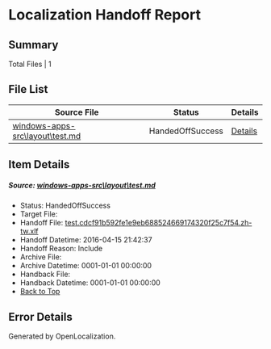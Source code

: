 # <a name='report-top'></a> Localization Handoff Report

## Summary
 Total Files | 1

## File List
 Source File | Status | Details 
 ----------- | ------ | ------- 
 [windows-apps-src\layout\test.md](https://github.com/Microsoft/windows-apps/blob/186b4d554d4b8a19be4df89075da30cd5965c313/windows-apps-src/layout/test.md) | HandedOffSuccess | [Details](#2c991b63f7cf41c9950d274272b604b9bd5b007c3165)

## Item Details
##### <a name='2c991b63f7cf41c9950d274272b604b9bd5b007c3165'></a> Source: [windows-apps-src\layout\test.md](https://github.com/Microsoft/windows-apps/blob/186b4d554d4b8a19be4df89075da30cd5965c313/windows-apps-src/layout/test.md)
* Status: HandedOffSuccess
* Target File: 
* Handoff File: [test.cdcf91b592fe1e9eb688524669174320f25c7f54.zh-tw.xlf](https://github.com/Microsoft/WDG.handoff/blob/71d38670b35d93fcfca3393a4d4cc164a3ad5b00/ol-handoff/Microsoft/windows-apps.zh-tw/master/test.cdcf91b592fe1e9eb688524669174320f25c7f54.zh-tw.xlf)
* Handoff Datetime: 2016-04-15 21:42:37
* Handoff Reason: Include
* Archive File: 
* Archive Datetime: 0001-01-01 00:00:00
* Handback File: 
* Handback Datetime: 0001-01-01 00:00:00
* [Back to Top](#report-top)


## Error Details

Generated by OpenLocalization.
